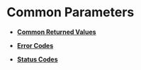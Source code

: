 # Common Parameters<a name="en_topic_0093011521"></a>

-   **[Common Returned Values](common-returned-values.md)**  

-   **[Error Codes](error-codes.md)**  

-   **[Status Codes](status-codes.md)**  


